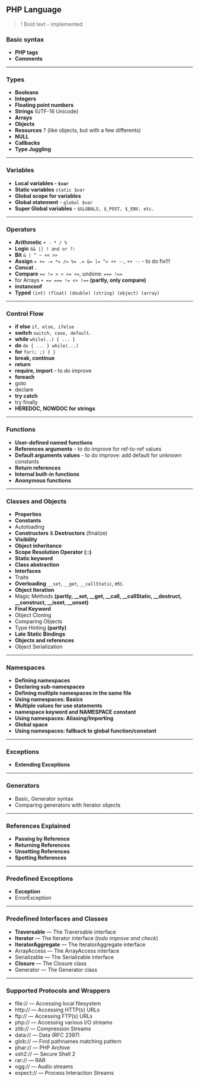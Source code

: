 ## PHP Language

> ! Bold text - implemented

### Basic syntax
+ **PHP tags**
+ **Comments**

---

### Types
+ **Booleans**
+ **Integers**
+ **Floating point numbers**
+ **Strings** (UTF-16 Unicode)
+ **Arrays**
+ **Objects**
+ **Resources** ? (like objects, but with a few differents)
+ **NULL**
+ **Callbacks**
+ **Type Juggling**

---

### Variables
+ **Local variables - `$var`**
+ **Static variables** `static $var`
+ **Global scope for variables**
+ **Global statement** - `global $var`
+ **Super Global variables** - `$GLOBALS, $_POST, $_ENV, etc.`

---

### Operators

+ **Arithmetic** `+ - * / %`
+ **Logic** `&& || ! and or ?:`
+ **Bit** `& | ^ ~ << >>`
+ **Assign** `= += -= *= /= %= .= &= |= ^= ++ --`, `++ --` - to do fix!!!
+ **Concat** `.`
+ **Compare** `== != > < >= <=`, undone: `=== !==`
+ for Arrays `+ == === != <> !==`  **(partly, only compare)**
+ **instanceof**
+ **Typed** `(int) (float) (double) (string) (object) (array)`

---

### Control Flow

+ **if else** `if, else, ifelse`
+ **switch** `switch, case, default`.
+ **while** `while(..) { ... }`
+ **do** `do { ... } while(...)`
+ **for** `for(; ;) { }`
+ **break, continue**
+ **return**
+ **require, import** - to do improve
+ **foreach**
+ goto
+ declare
+ **try catch**
+ try finally
+ **HEREDOC, NOWDOC for strings**

---

### Functions

+ **User-defined named functions**
+ **References arguments** - to do improve for ref-to-ref values
+ **Default arguments values** - to do improve: add default for unknown constants
+ **Return references**
+ **Internal built-in functions**
+ **Anonymous functions**

---

### Classes and Objects

+ **Properties**
+ **Constants**
+ Autoloading
+ **Constructors** & **Destructors** (finalize)
+ **Visibility**
+ **Object inheritance**
+ **Scope Resolution Operator (::)**
+ **Static keyword**
+ **Class abstraction**
+ **Interfaces**
+ Traits
+ **Overloading** `__set`, `__get`, `__callStatic`, etc.
+ **Object Iteration**
+ Magic Methods **(partly, __set, __get, __call, __callStatic, __destruct, __construct, __isset, __unset)**
+ **Final Keyword**
+ Object Cloning
+ Comparing Objects
+ Type Hinting **(partly)**
+ **Late Static Bindings**
+ **Objects and references**
+ Object Serialization

---

### Namespaces

+ **Defining namespaces**
+ **Declaring sub-namespaces**
+ **Defining multiple namespaces in the same file**
+ **Using namespaces: Basics**
+ **Multiple values for use statements**
+ **namespace keyword and __NAMESPACE__ constant**
+ **Using namespaces: Aliasing/Importing**
+ **Global space**
+ **Using namespaces: fallback to global function/constant**

---

### Exceptions
+ **Extending Exceptions**

---

### Generators
+ Basic, Generator syntax
+ Comparing generators with Iterator objects

---

### References Explained
+ **Passing by Reference**
+ **Returning References**
+ **Unsetting References**
+ **Spotting References**

---

### Predefined Exceptions
+ **Exception**
+ ErrorException

---

### Predefined Interfaces and Classes
+ **Traversable** — The Traversable interface
+ **Iterator** — The Iterator interface (_todo improve and check_)
+ **IteratorAggregate** — The IteratorAggregate interface
+ ArrayAccess — The ArrayAccess interface
+ Serializable — The Serializable interface
+ **Closure** — The Closure class
+ Generator — The Generator class

---

### Supported Protocols and Wrappers
+ file:// — Accessing local filesystem
+ http:// — Accessing HTTP(s) URLs
+ ftp:// — Accessing FTP(s) URLs
+ php:// — Accessing various I/O streams
+ zlib:// — Compression Streams
+ data:// — Data (RFC 2397)
+ glob:// — Find pathnames matching pattern
+ phar:// — PHP Archive
+ ssh2:// — Secure Shell 2
+ rar:// — RAR
+ ogg:// — Audio streams
+ expect:// — Process Interaction Streams
